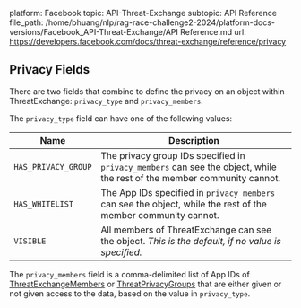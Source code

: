 platform: Facebook
topic: API-Threat-Exchange
subtopic: API Reference
file_path: /home/bhuang/nlp/rag-race-challenge2-2024/platform-docs-versions/Facebook_API-Threat-Exchange/API Reference.md
url: https://developers.facebook.com/docs/threat-exchange/reference/privacy


## Privacy Fields

There are two fields that combine to define the privacy on an object within ThreatExchange: `privacy_type` and `privacy_members`.

The `privacy_type` field can have one of the following values:

| Name | Description |
| --- | --- |
| `HAS_PRIVACY_GROUP` | The privacy group IDs specified in `privacy_members` can see the object, while the rest of the member community cannot. |
| `HAS_WHITELIST` | The App IDs specified in `privacy_members` can see the object, while the rest of the member community cannot. |
| `VISIBLE` | All members of ThreatExchange can see the object. _This is the default, if no value is specified._ |

The `privacy_members` field is a comma-delimited list of App IDs of [ThreatExchangeMembers](https://developers.facebook.com/docs/threat-exchange/reference/apis/threat-exchange-member) or [ThreatPrivacyGroups](https://developers.facebook.com/docs/threat-exchange/reference/apis/threat-privacy-group/) that are either given or not given access to the data, based on the value in `privacy_type`.